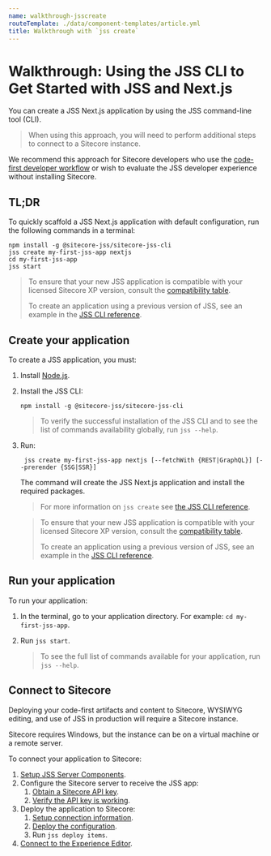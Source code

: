 ```yaml
---
name: walkthrough-jsscreate
routeTemplate: ./data/component-templates/article.yml
title: Walkthrough with `jss create`
---
```

# Walkthrough: Using the JSS CLI to Get Started with JSS and Next.js 

You can create a JSS Next.js application by using the JSS command-line tool (CLI). 

> When using this approach, you will need to perform additional steps to connect to a Sitecore instance.

We recommend this approach for Sitecore developers who use the [code-first developer workflow](/docs/fundamentals/dev-workflows/code-first) or wish to evaluate the JSS developer experience without installing Sitecore.

## TL;DR

To quickly scaffold a JSS Next.js application with default configuration, run the following commands in a terminal:

```
npm install -g @sitecore-jss/sitecore-jss-cli
jss create my-first-jss-app nextjs
cd my-first-jss-app
jss start
```

> To ensure that your new JSS application is compatible with your licensed Sitecore XP version, consult the [compatibility table](https://support.sitecore.com/kb?id=kb_article_view&sysparm_article=KB0541788). 
> 
> To create an application using a previous version of JSS, see an example in the [JSS CLI reference](/docs/fundamentals/cli).

##  Create your application

To create a JSS application, you must: 

1. Install  [Node.js](https://nodejs.org/).

2. Install the JSS CLI: 

   ```
   npm install -g @sitecore-jss/sitecore-jss-cli
   ```

   > To verify the successful installation of the JSS CLI and to see the list of commands availability globally, run `jss --help`.

3. Run:

   ```
    jss create my-first-jss-app nextjs [--fetchWith {REST|GraphQL}] [--prerender {SSG|SSR}]
   ```

   The command will create the JSS Next.js application and install the required packages. 
   
   > For more information on `jss create` see [the JSS CLI reference](/docs/fundamentals/cli).
    

   
   > To ensure that your new JSS application is compatible with your licensed Sitecore XP version, consult the [compatibility table](https://support.sitecore.com/kb?id=kb_article_view&sysparm_article=KB0541788).  
   > 
   > To create an application using a previous version of JSS, see an example in the [JSS CLI reference](/docs/fundamentals/cli).

## Run your application

To run your application: 

1. In the terminal, go to your application directory. For example: `cd my-first-jss-app`.

2. Run `jss start`.

   > To see the full list of commands available for your application, run `jss --help`.

## Connect to Sitecore

Deploying your code-first artifacts and content to Sitecore, WYSIWYG editing, and use of JSS in production will require a Sitecore instance.

Sitecore requires Windows, but the instance can be on a virtual machine or a remote server. 

To connect your application to Sitecore:

1. [Setup JSS Server Components](/docs/client-frameworks/getting-started/jss-server-install).
2. Configure the Sitecore server to receive the JSS app: 
   1. [Obtain a Sitecore API key](/docs/client-frameworks/getting-started/app-deployment#step-2-api-key).
   2. [Verify the API key is working](/docs/client-frameworks/getting-started/app-deployment#step-3-verification).
3. Deploy the application to Sitecore: 
   1. [Setup connection information](/docs/client-frameworks/getting-started/app-deployment#step-1-setup-connection-information). 
   2. [Deploy the configuration](/docs/client-frameworks/getting-started/app-deployment#step-2-config-deployment).
   3. Run `jss deploy items`.
4. [Connect to the Experience Editor](/docs/nextjs/experience-editor/walkthrough).
